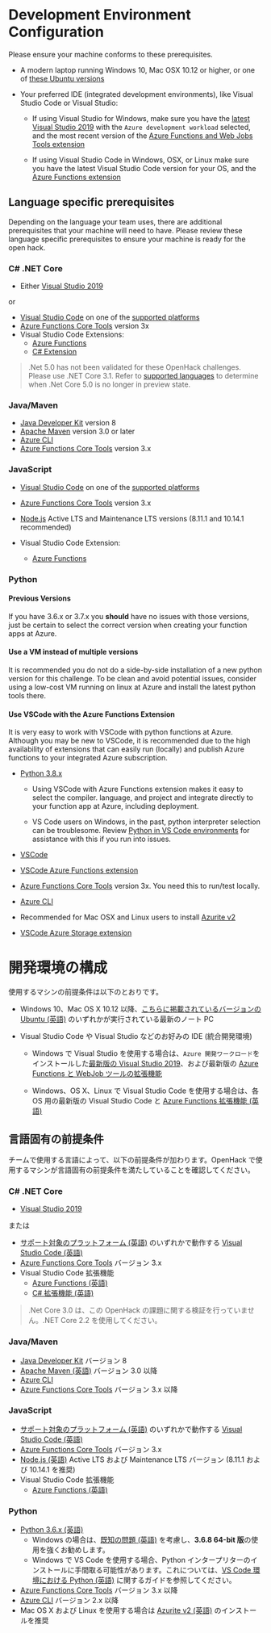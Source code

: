 # Development Environment Configuration

Please ensure your machine conforms to these prerequisites.

* A modern laptop running Windows 10, Mac OSX 10.12 or
higher, or one of
[these Ubuntu versions](https://github.com/Azure/azure-functions-core-tools#linux)

* Your preferred IDE (integrated development environments), like
Visual Studio Code or Visual Studio:
    * If using Visual Studio for Windows, make sure you have the
  [latest Visual Studio 2019](https://visualstudio.microsoft.com/)
  with the `Azure development workload` selected,
  and the most recent version of the
  [Azure Functions and Web Jobs Tools extension](https://docs.microsoft.com/azure/azure-functions/functions-develop-vs#check-your-tools-version)

    * If using Visual Studio Code in Windows, OSX, or Linux make sure you
  have the latest Visual Studio Code version for your OS, and the
  [Azure Functions extension](https://marketplace.visualstudio.com/items?itemName=ms-azuretools.vscode-azurefunctions)

## Language specific prerequisites

Depending on the language your team uses, there are additional prerequisites that your machine will need to have. Please review these language specific prerequisites to ensure your machine is ready for the open hack.  
  
### C# .NET Core  
  
* Either [Visual Studio 2019](https://visualstudio.microsoft.com/)

or

* [Visual Studio Code](https://code.visualstudio.com/) on one of the [supported platforms](https://code.visualstudio.com/docs/supporting/requirements#_platforms)
* [Azure Functions Core Tools](https://docs.microsoft.com/azure/azure-functions/functions-run-local#v3) version 3x
* Visual Studio Code Extensions:
    * [Azure Functions](https://marketplace.visualstudio.com/items?itemName=ms-azuretools.vscode-azurefunctions)
    * [C# Extension](https://marketplace.visualstudio.com/items?itemName=ms-vscode.csharp)

> .Net 5.0 has not been validated for these OpenHack challenges. Please use .NET Core 3.1. Refer to [supported languages](https://docs.microsoft.com/azure/azure-functions/supported-languages) to determine when .Net Core 5.0 is no longer in preview state.

### Java/Maven

* [Java Developer Kit](https://aka.ms/azure-jdks) version 8
* [Apache Maven](https://maven.apache.org/) version 3.0 or later
* [Azure CLI](https://docs.microsoft.com/cli/azure)
* [Azure Functions Core Tools](https://docs.microsoft.com/azure/azure-functions/functions-run-local#v3) version 3.x

### JavaScript

* [Visual Studio Code](https://code.visualstudio.com/) on one of the [supported platforms](https://code.visualstudio.com/docs/supporting/requirements#_platforms)  

* [Azure Functions Core Tools](https://docs.microsoft.com/azure/azure-functions/functions-run-local#v3) version 3.x  

* [Node.js](https://nodejs.org/) Active LTS and Maintenance LTS versions (8.11.1 and 10.14.1 recommended)  

* Visual Studio Code Extension:
    * [Azure Functions](https://marketplace.visualstudio.com/items?itemName=ms-azuretools.vscode-azurefunctions)  
  
### Python  

#### Previous Versions  

If you have 3.6.x or 3.7.x you **should** have no issues with those versions, just be certain to select the correct version when creating your function apps at Azure.  

#### Use a VM instead of multiple versions  

It is recommended you do not do a side-by-side installation of a new python version for this challenge.  To be clean and avoid potential issues, consider using a low-cost VM running on linux at Azure and install the latest python tools there.  

#### Use VSCode with the Azure Functions Extension  

It is very easy to work with VSCode with python functions at Azure.  Although you may be new to VSCode, it is recommended due to the high availability of extensions that can easily run (locally) and publish Azure functions to your integrated Azure subscription.  

* [Python 3.8.x](https://www.python.org/downloads/)  

    * Using VSCode with Azure Functions extension makes it easy to select the compiler. language, and project and integrate directly to your function app at Azure, including deployment.  

    * VS Code users on Windows, in the past, python interpreter selection can be troublesome. Review [Python in VS Code environments](https://code.visualstudio.com/docs/languages/python#_environments) for assistance with this if you run into issues.  

* [VSCode](https://code.visualstudio.com/download)  

* [VSCode Azure Functions extension](https://marketplace.visualstudio.com/items?itemName=ms-azuretools.vscode-azurefunctions)  

* [Azure Functions Core Tools](https://docs.microsoft.com/azure/azure-functions/functions-run-local#v3) version 3x.  You need this to run/test locally.  

* [Azure CLI](https://docs.microsoft.com/cli/azure)

* Recommended for Mac OSX and Linux users to install  [Azurite v2](https://www.nuget.org/packages/Azurite/)  

* [VSCode Azure Storage extension](https://marketplace.visualstudio.com/items?itemName=ms-azuretools.vscode-azurestorage)  

# 開発環境の構成

使用するマシンの前提条件は以下のとおりです。

* Windows 10、Mac OS X 10.12 以降、[こちらに掲載されているバージョンの Ubuntu (英語)](https://github.com/Azure/azure-functions-core-tools#linux) のいずれかが実行されている最新のノート PC

* Visual Studio Code や Visual Studio などのお好みの IDE (統合開発環境)
    * Windows で Visual Studio を使用する場合は、`Azure 開発ワークロード`をインストールした[最新版の Visual Studio 2019](https://visualstudio.microsoft.com/ja/vs/)、および最新版の  [Azure Functions と WebJob ツールの拡張機能](https://docs.microsoft.com/ja-jp/azure/azure-functions/functions-develop-vs#check-your-tools-version)

    * Windows、OS X、Linux で Visual Studio Code を使用する場合は、各 OS 用の最新版の Visual Studio Code と
  [Azure Functions 拡張機能 (英語)](https://marketplace.visualstudio.com/items?itemName=ms-azuretools.vscode-azurefunctions)

## 言語固有の前提条件

チームで使用する言語によって、以下の前提条件が加わります。OpenHack で使用するマシンが言語固有の前提条件を満たしていることを確認してください。

### C# .NET Core

* [Visual Studio 2019](https://visualstudio.microsoft.com/ja/vs/)

または

* [サポート対象のプラットフォーム (英語)](https://code.visualstudio.com/docs/supporting/requirements#_platforms) のいずれかで動作する [Visual Studio Code (英語)](https://code.visualstudio.com/)
* [Azure Functions Core Tools](https://docs.microsoft.com/ja-jp/azure/azure-functions/functions-run-local#v3) バージョン 3.x
* Visual Studio Code 拡張機能
    * [Azure Functions (英語)](https://marketplace.visualstudio.com/items?itemName=ms-azuretools.vscode-azurefunctions)
    * [C# 拡張機能 (英語)](https://marketplace.visualstudio.com/items?itemName=ms-vscode.csharp)

> .Net Core 3.0 は、この OpenHack の課題に関する検証を行っていません。.NET Core 2.2 を使用してください。

### Java/Maven

* [Java Developer Kit](https://docs.microsoft.com/ja-jp/java/azure/jdk/?view=azure-java-stable) バージョン 8
* [Apache Maven (英語)](https://maven.apache.org/) バージョン 3.0 以降
* [Azure CLI](https://docs.microsoft.com/cli/azure)
* [Azure Functions Core Tools](https://docs.microsoft.com/ja-jp/azure/azure-functions/functions-run-local#v3) バージョン 3.x 以降

### JavaScript

* [サポート対象のプラットフォーム (英語)](https://code.visualstudio.com/docs/supporting/requirements#_platforms) のいずれかで動作する [Visual Studio Code (英語)](https://code.visualstudio.com/)
* [Azure Functions Core Tools](https://docs.microsoft.com/ja-jp/azure/azure-functions/functions-run-local#v3) バージョン 3.x
* [Node.js (英語)](https://nodejs.org/) Active LTS および Maintenance LTS バージョン (8.11.1 および 10.14.1 を推奨)
* Visual Studio Code 拡張機能
    * [Azure Functions (英語)](https://marketplace.visualstudio.com/items?itemName=ms-azuretools.vscode-azurefunctions)

### Python

* [Python 3.6.x (英語)](https://www.python.org/downloads/)
    * Windows の場合は、[既知の問題 (英語)](https://github.com/protocolbuffers/protobuf/issues/5046) を考慮し、**3.6.8 64-bit 版**の使用を強くお勧めします。
    * Windows で VS Code を使用する場合、Python インタープリターのインストールに手間取る可能性があります。これについては、[VS Code 環境における Python (英語)](https://code.visualstudio.com/docs/languages/python#_environments) に関するガイドを参照してください。
* [Azure Functions Core Tools](https://docs.microsoft.com/ja-jp/azure/azure-functions/functions-run-local#v3) バージョン 3.x 以降
* [Azure CLI](https://docs.microsoft.com/ja-jp/cli/azure/install-azure-cli?view=azure-cli-latest) バージョン 2.x 以降
* Mac OS X および Linux を使用する場合は [Azurite v2 (英語)](https://www.nuget.org/packages/Azurite/) のインストールを推奨

